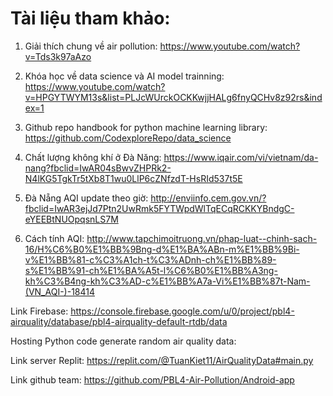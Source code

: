 ﻿# Tài liệu tham khảo:

1. Giải thích chung về air pollution: https://www.youtube.com/watch?v=Tds3k97aAzo

2. Khóa học về data science và AI model trainning: https://www.youtube.com/watch?v=HPGYTWYM13s&list=PLJcWUrckOCKKwjjHALg6fnyQCHv8z92rs&index=1

3. Github repo handbook for python machine learning library: https://github.com/CodexploreRepo/data_science

4. Chất lượng không khí ở Đà Năng:
   https://www.iqair.com/vi/vietnam/da-nang?fbclid=IwAR04sBwvZHPRk2-N4lKG5TgkTr5tXb8T1wu0LlP6cZNfzdT-HsRId537t5E

5. Đà Nẵng AQI update theo giờ: http://enviinfo.cem.gov.vn/?fbclid=IwAR3ejJd7Ptn2UwRmk5FYTWpdWlTqECqRCKKYBndgC-eYEEBtNUOpqsnLS7M

6. Cách tính AQI:
   http://www.tapchimoitruong.vn/phap-luat--chinh-sach-16/H%C6%B0%E1%BB%9Bng-d%E1%BA%ABn-m%E1%BB%9Bi-v%E1%BB%81-c%C3%A1ch-t%C3%ADnh-ch%E1%BB%89-s%E1%BB%91-ch%E1%BA%A5t-l%C6%B0%E1%BB%A3ng-kh%C3%B4ng-kh%C3%AD-c%E1%BB%A7a-Vi%E1%BB%87t-Nam-(VN_AQI-)-18414

Link Firebase:
https://console.firebase.google.com/u/0/project/pbl4-airquality/database/pbl4-airquality-default-rtdb/data

Hosting Python code generate random air quality data:

Link server Replit:
https://replit.com/@TuanKiet11/AirQualityData#main.py

Link github team: https://github.com/PBL4-Air-Pollution/Android-app
